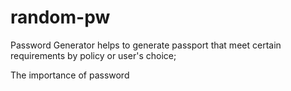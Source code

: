 # random-pw
Password Generator helps to generate passport that meet certain requirements by policy or user's choice;

The importance of password